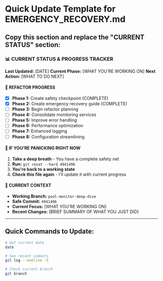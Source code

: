 # Quick Update Template for EMERGENCY_RECOVERY.md

## Copy this section and replace the "CURRENT STATUS" section:

### 📊 **CURRENT STATUS & PROGRESS TRACKER**

**Last Updated:** [DATE]
**Current Phase:** [WHAT YOU'RE WORKING ON]
**Next Action:** [WHAT TO DO NEXT]

#### 🎯 **REFACTOR PROGRESS**
- [x] **Phase 1:** Create safety checkpoint (COMPLETE)
- [x] **Phase 2:** Create emergency recovery guide (COMPLETE)
- [ ] **Phase 3:** Begin refactor planning
- [ ] **Phase 4:** Consolidate monitoring services
- [ ] **Phase 5:** Improve error handling
- [ ] **Phase 6:** Performance optimization
- [ ] **Phase 7:** Enhanced logging
- [ ] **Phase 8:** Configuration streamlining

#### 🚨 **IF YOU'RE PANICKING RIGHT NOW**
1. **Take a deep breath** - You have a complete safety net
2. **Run:** `git reset --hard 4941496`
3. **You're back to a working state**
4. **Check this file again** - I'll update it with current progress

#### 📝 **CURRENT CONTEXT**
- **Working Branch:** `pool-monitor-deep-dive`
- **Safe Commit:** `4941496`
- **Current Focus:** [WHAT YOU'RE WORKING ON]
- **Recent Changes:** [BRIEF SUMMARY OF WHAT YOU JUST DID]

---

## Quick Commands to Update:
```bash
# Get current date
date

# See recent commits
git log --oneline -5

# Check current branch
git branch
``` 